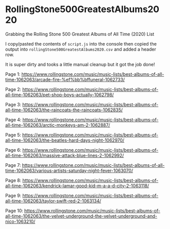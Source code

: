 # RollingStone500GreatestAlbums2020
Grabbing the Rolling Stone 500 Greatest Albums of All Time (2020) List

I copy/pasted the contents of `script.js` into the console then copied the output into `rollingStone500GreatestAlbums2020.csv` and added a header row.

It is super dirty and tooks a little manual cleanup but it got the job done!

Page 1: https://www.rollingstone.com/music/music-lists/best-albums-of-all-time-1062063/arcade-fire-%ef%bb%bffuneral-1062733/

Page 2: https://www.rollingstone.com/music/music-lists/best-albums-of-all-time-1062063/pet-shop-boys-actually-1062798/

Page 3: https://www.rollingstone.com/music/music-lists/best-albums-of-all-time-1062063/the-raincoats-the-raincoats-1062835/

Page 4: https://www.rollingstone.com/music/music-lists/best-albums-of-all-time-1062063/arctic-monkeys-am-2-1062887/

Page 5: https://www.rollingstone.com/music/music-lists/best-albums-of-all-time-1062063/the-beatles-hard-days-night-1062970/

Page 6: https://www.rollingstone.com/music/music-lists/best-albums-of-all-time-1062063/massive-attack-blue-lines-2-1062992/

Page 7: https://www.rollingstone.com/music/music-lists/best-albums-of-all-time-1062063/various-artists-saturday-night-fever-1063070/

Page 8: https://www.rollingstone.com/music/music-lists/best-albums-of-all-time-1062063/kendrick-lamar-good-kid-m-a-a-d-city-2-1063118/

Page 9: https://www.rollingstone.com/music/music-lists/best-albums-of-all-time-1062063/taylor-swift-red-2-1063134/

Page 10: https://www.rollingstone.com/music/music-lists/best-albums-of-all-time-1062063/the-velvet-underground-the-velvet-underground-and-nico-1063210/